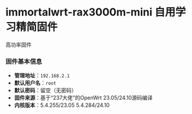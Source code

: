 # immortalwrt-rax3000m-mini 自用学习精简固件
高功率固件
### 固件基本信息
- **管理地址**：`192.168.2.1`
- **默认用户名**：`root`
- **默认密码**：留空（无密码）
- **固件来源**：基于“237大佬”的OpenWrt 23.05/24.10源码编译
- **内核版本**：5.4.255/23.05   5.4.284/24.10
